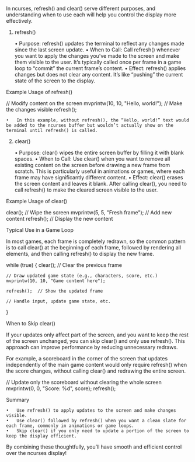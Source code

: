 In ncurses, refresh() and clear() serve different purposes, and understanding when to use each will help you control the display more effectively.

1. refresh()

   • Purpose: refresh() updates the terminal to reflect any changes made since the last screen update.
   • When to Call: Call refresh() whenever you want to apply the changes you’ve made to the screen and make them visible to the user. It’s typically called once per frame in a game loop to “commit” the current frame’s content.
   • Effect: refresh() applies changes but does not clear any content. It’s like “pushing” the current state of the screen to the display.

Example Usage of refresh()

// Modify content on the screen
mvprintw(10, 10, "Hello, world!");
// Make the changes visible
refresh();

    •	In this example, without refresh(), the “Hello, world!” text would be added to the ncurses buffer but wouldn’t actually show on the terminal until refresh() is called.

2. clear()

   • Purpose: clear() wipes the entire screen buffer by filling it with blank spaces.
   • When to Call: Use clear() when you want to remove all existing content on the screen before drawing a new frame from scratch. This is particularly useful in animations or games, where each frame may have significantly different content.
   • Effect: clear() erases the screen content and leaves it blank. After calling clear(), you need to call refresh() to make the cleared screen visible to the user.

Example Usage of clear()

clear(); // Wipe the screen
mvprintw(5, 5, "Fresh frame"); // Add new content
refresh(); // Display the new content

Typical Use in a Game Loop

In most games, each frame is completely redrawn, so the common pattern is to call clear() at the beginning of each frame, followed by rendering all elements, and then calling refresh() to display the new frame.

while (true) {
clear(); // Clear the previous frame

    // Draw updated game state (e.g., characters, score, etc.)
    mvprintw(10, 10, "Game content here");

    refresh();  // Show the updated frame

    // Handle input, update game state, etc.

}

When to Skip clear()

If your updates only affect part of the screen, and you want to keep the rest of the screen unchanged, you can skip clear() and only use refresh(). This approach can improve performance by reducing unnecessary redraws.

For example, a scoreboard in the corner of the screen that updates independently of the main game content would only require refresh() when the score changes, without calling clear() and redrawing the entire screen.

// Update only the scoreboard without clearing the whole screen
mvprintw(0, 0, "Score: %d", score);
refresh();

Summary

    •	Use refresh() to apply updates to the screen and make changes visible.
    •	Use clear() followed by refresh() when you want a clean slate for each frame, commonly in animations or game loops.
    •	Skip clear() if you only need to update a portion of the screen to keep the display efficient.

By combining these thoughtfully, you’ll have smooth and efficient control over the ncurses display!
